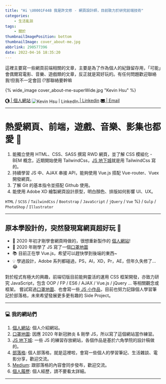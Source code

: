 ```yaml
---
title: "Hi \U0001F44B 我是許文修 - 網頁設計師，目前致力於研究前端技術"
categories:
    - 生活亂談
tags:
    - 關於
thumbnailImagePosition: bottom
thumbnailImage: cover_about-me.jpg
abbrlink: 290577396
date: 2022-04-16 18:35:20
---
```


這裡主要寫一些網頁前端相關的文章，主要是為了作為個人的紀錄留存用，「可能」會偶爾寫電影、音樂、遊戲類的文章，反正就是寫好玩的。有任何問題歡迎聯絡我!但我不一定會回 (?那聯絡要幹嘛

<!-- excerpt -->

{% wide_image cover_about-me-superWide.jpg "Kevin Hsu" %}

[<img alt="Kevin Hsu | Website" style="display:inline-block;height:1em;vertical-align:middle" src="https://raw.githubusercontent.com/iconic/open-iconic/master/svg/globe.svg" /> | 個人網站][website]
[<img alt="Kevin Hsu | LinkedIn" style="display:inline-block;height:1em;vertical-align:middle" src="https://cdn.jsdelivr.net/npm/simple-icons@v3/icons/linkedin.svg" /> | Linkedin][linkedin]
[<img alt="Kevin Hsu | Mail" style="display:inline-block;height:1em;vertical-align:middle" src="https://raw.githubusercontent.com/kevinshu1995/kevinshu1995/main/images/mail.svg" /> | Email][mail]

---

# 熱愛網頁、前端，遊戲、音樂、影集也都愛 🤟

1. 能獨立使用 HTML、CSS、SASS 撰寫 RWD 網頁，並了解 CSS 模組化 - BEM 概念，近期開始使用 TailwindCss，[JS 地下城][jsdungeon]就是用 TailwindCss 寫的。
2. 持續學習 JS 中、AJAX 串接 API，能夠使用 Vue.js 搭配 Vue-router、Vuex 開發網頁。
3. 了解 Git 的基本指令並搭配 Github 使用。
4. 能使用 Adobe XD 繪製網頁設計原型，明白顏色、排版如何影響 UI、UX。

`HTML` / `SCSS` / `TailwindCss` / `Bootstrap` / `JavaScript` / `jQuery` / `Vue` %} / `Gulp` / `PhotoShop` / `Illustrator`

---

## 原本學設計的，突然發現寫網頁超好玩 🎉

-   🔗 2020 年初才剛學會網頁時做的，很想重新製作的 [個人網站][website]!
-   🔗 2020 年剛學了 JS 寫了一個[口罩地圖][maskmap]
-   📚 目前正在學 Vue.js，希望可以趕快學到後端的東西~
-   💡 學過設計，Adobe 系列都碰過，PS，AI，XD，Pr，AE，但年久失修了...😂

對於程式有極大的興趣，前端切版目前能夠靈活的運用 CSS 框架開發，亦致力研究 JavaScript，包含 OOP / FP / ES6 / AJAX / Vue.js / jQuery ... 等相關觀念或框架。
嘗試寫過[口罩地圖][maskmap]、也會寫一些[ JS 小作品][jsdungeon]，目前也努力記錄個人學習筆記於部落格，未來希望發展更多更有趣的 Side Project。

---

### 💻 我的網站們

1. [個人網站][website]: 個人介紹網站。
2. [口罩地圖][maskmap]: 因應 2020 年新冠肺炎 & 剛學 JS，所以寫了這個網站當作練習。
3. [JS 地下城][jsdungeon]: 一些 JS 的練習存放網站，各個作品是基於六角學院的設計稿做的。
4. [部落格][blog]: 個人部落格，就是這裡啦，會寫一些個人的學習筆記、生活雜談、電影分享，歡迎交流。
5. [Medium][medium]: 跟部落格的內容會同步發布，歡迎交流。
6. [個人履歷][cakeresume]: 個人經歷，請不要看太詳細。

---

<br />
<br />

[website]: https://kevinshu1995.github.io/
[linkedin]: https://www.linkedin.com/in/%E6%96%87%E4%BF%AE-%E8%A8%B1-7b472a18a/
[mail]: mailto:kevinshu1995@gmail.com
[maskmap]: https://kevinshu1995.github.io/maskmap/
[blog]: https://kevinshu1995.github.io/blog/
[medium]: https://medium.com/@wenshiuhsu
[jsdungeon]: https://kevinshu1995.github.io/hex_jsDungeon/index.html
[cakeresume]: https://www.cakeresume.com/kevinhws


